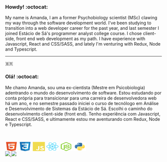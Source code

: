 ### Howdy! :octocat:

My name is Amanda, I am a former Psychobiology scientist (MSc) clawing my way through the software development world. I've been studying to transition into a web developer career for the past year, and last semester I joined Estácio de Sá's programmer analyst college course. 
I chose client-side, front end web development as my path. I have experience with Javascript, React and CSS/SASS, and lately I'm venturing with Redux, Node and Typescript.

----
:brazil: 

### Olá! :octocat:

Me chamo Amanda, sou uma ex-cientista (Mestre em Psicobiologia) adentrando o mundo do desenvolvimento de software. Estou estudando por conta própria para transicionar para uma carreira de desenvolvedora web há um ano, e no semestre passado iniciei o curso de tecnólogo em Análise e Desenvolvimento de Sistemas da Estácio de Sá. Escolhi o caminho do desenvolvimento client-side (front end). Tenho experiência com Javascript, React e CSS/SASS, e ultimamente estou me aventurando com Redux, Node e Typescript. 

<br>

<div style="display: inline-block"><br>
  <img align="center" alt="HTML" height="30" width="40" src="https://raw.githubusercontent.com/devicons/devicon/master/icons/html5/html5-original.svg">
  <img align="center" alt="CSS" height="30" width="40" src="https://raw.githubusercontent.com/devicons/devicon/master/icons/css3/css3-original.svg">
  <img align="center" alt="Js" height="30" width="40" src="https://raw.githubusercontent.com/devicons/devicon/master/icons/javascript/javascript-plain.svg">
  <img align="center" alt="React" height="30" width="40" src="https://raw.githubusercontent.com/devicons/devicon/master/icons/react/react-original.svg">
  <img align="center" alt="Node" height="30" width="40" src="https://raw.githubusercontent.com/devicons/devicon/master/icons/nodejs/nodejs-original.svg">
  <img align="center" alt="Python" height="30" width="40" src="https://raw.githubusercontent.com/devicons/devicon/master/icons/python/python-original.svg">
</div><br>

 <div>
  <a href="https://github.com/amandie-ct">
  <img height="180em" src="https://github-readme-stats.vercel.app/api?username=amandie-ct&show_icons=true&theme=dracula&include_all_commits=true&count_private=true"/>
  <img height="180em" src="https://github-readme-stats.vercel.app/api/top-langs/?username=amandie-ct&layout=compact&langs_count=7&theme=dracula"/>
</div><br>
  
  
<!--
**amandie-ct/amandie-ct** is a ✨ _special_ ✨ repository because its `README.md` (this file) appears on your GitHub profile.

Here are some ideas to get you started:

I'm Amanda, a bachelor in Psychology with a MSc in Psychobiology :brain:, and I'm pursuing a 

- 🔭 I’m currently working on ...
- 🌱 I’m currently learning ...
- 👯 I’m looking to collaborate on ...
- 🤔 I’m looking for help with ...
- 💬 Ask me about ...
- 📫 How to reach me: ...
- 😄 Pronouns: ...
- ⚡ Fun fact: ...
-->
